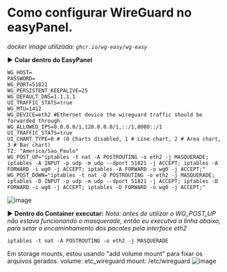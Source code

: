 # Como configurar WireGuard no easyPanel.
_docker image utilizada: `ghcr.io/wg-easy/wg-easy`_

▶️ **Colar dentro do EasyPanel**

```
WG_HOST=
PASSWORD=
WG_PORT=51821
WG_PERSISTENT_KEEPALIVE=25
WG_DEFAULT_DNS=1.1.1.1
UI_TRAFFIC_STATS=true
WG_MTU=1412
WG_DEVICE=eth2 #Ethernet device the wireguard traffic should be forwarded through.
WG_ALLOWED_IPS=0.0.0.0/1,128.0.0.0/1,::/1,8000::/1
UI_TRAFFIC_STATS=true
UI_CHART_TYPE=0 # (0 Charts disabled, 1 # Line chart, 2 # Area chart, 3 # Bar chart)
TZ: "America/Sao_Paulo"
WG_POST_UP="iptables -t nat -A POSTROUTING -o eth2 -j MASQUERADE; iptables -A INPUT -p udp -m udp --dport 51821 -j ACCEPT; iptables -A FORWARD -i wg0 -j ACCEPT; iptables -A FORWARD -o wg0 -j ACCEPT;"
WG_POST_DOWN="iptables -t nat -D POSTROUTING -o eth2 -j MASQUERADE; iptables -D INPUT -p udp -m udp --dport 51821 -j ACCEPT; iptables -D FORWARD -i wg0 -j ACCEPT; iptables -D FORWARD -o wg0 -j ACCEPT;"
```
![image](https://github.com/julianol1berato/docker/assets/6303689/256f05ff-0a0b-4871-9816-eccc59e21fe4)



▶️ **Dentro do Container executar:**
_Nota: antes de utilizar o WG_POST_UP não estava funcionando o masquerade, então eu executva a linha abaixo, para setar o encaminhamento dos pacotes pela interface eth2_

```iptables -t nat -A POSTROUTING -o eth2 -j MASQUERADE```

Em storage mounts, estou usando "add volume mount" para fixar os arquivos gerados. 
volume: 
etc_wireguard
mount: 
/etc/wireguard
![image](https://github.com/julianol1berato/docker/assets/6303689/6da6f8c7-13b5-48a4-918d-d99518bfec21)
